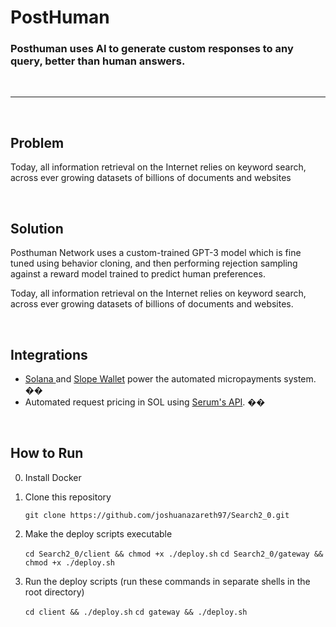 # **PostHuman**

### Posthuman uses AI to generate custom responses to any query, better than human answers.

<br />

---

<br />

## **Problem**

Today, all information retrieval on the Internet relies on keyword search, across ever growing datasets of billions of documents and websites

<br />

## **Solution**

Posthuman Network uses a custom-trained GPT-3 model which is fine tuned using behavior cloning, and then
performing rejection sampling against a reward model trained to predict human preferences. <br />

Today, all information retrieval on the Internet relies on keyword search, across ever growing datasets of billions of documents and websites.

<br />

## **Integrations**

- [ Solana ](https://solana.com/) and [Slope Wallet](https://slope.finance/) power the automated micropayments system. ��
- Automated request pricing in SOL using [Serum's API](https://ss). ��

<br />

## **How to Run**

0. Install Docker

1. Clone this repository

   `git clone https://github.com/joshuanazareth97/Search2_0.git`

2. Make the deploy scripts executable

   `cd Search2_0/client && chmod +x ./deploy.sh`
   `cd Search2_0/gateway && chmod +x ./deploy.sh`

3. Run the deploy scripts (run these commands in separate shells in the root directory)

   `cd client && ./deploy.sh`
   `cd gateway && ./deploy.sh`
